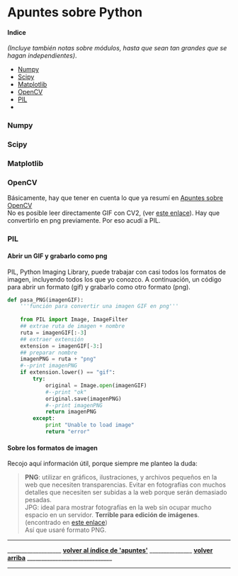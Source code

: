 # Apuntes sobre Python
#### Indice
*(Incluye también notas sobre módulos, hasta que sean tan grandes que se hagan independientes)*.  

- [Numpy](#numpy)  
- [Scipy](#scipy)  
- [Matplotlib](#matplotlib)  
- [OpenCV](#opencv)  
- [PIL](#pil)  
- [](#)

### Numpy 

### Scipy

### Matplotlib

### OpenCV
Básicamente, hay que tener en cuenta lo que ya resumí en [Apuntes sobre OpenCV](https://github.com/luisgentil/apuntes/blob/master/OpenCV.md)  
No es posible leer directamente GIF con CV2, (ver [este enlace](http://answers.opencv.org/question/185929/how-to-read-gif-in-python/ )). Hay que convertirlo en png previamente. Por eso acudí a PIL.   

### PIL
#### Abrir un GIF y grabarlo como png
PIL, Python Imaging Library, puede trabajar con casi todos los formatos de imagen, incluyendo todos los que yo conozco. A continuación, un código para abrir un formato (gif) y grabarlo como otro formato (png).  
```python
def pasa_PNG(imagenGIF):
    '''función para convertir una imagen GIF en png'''
    
    from PIL import Image, ImageFilter
    ## extrae ruta de imagen + nombre
    ruta = imagenGIF[:-3]
    ## extraer extensión
    extension = imagenGIF[-3:]
    ## preparar nombre
    imagenPNG = ruta + "png"
    #--print imagenPNG
    if extension.lower() == "gif":
        try:
            original = Image.open(imagenGIF)
            #--print "ok"
            original.save(imagenPNG)
            #--print imagenPNG
            return imagenPNG
        except:
            print "Unable to load image"
            return "error"
```
#### Sobre los formatos de imagen
Recojo aquí información útil, porque siempre me planteo la duda:
> **PNG**: utilizar en gráficos, ilustraciones, y archivos pequeños en la web que necesiten transparencias. Evitar en fotografías con muchos detalles que necesiten ser subidas a la web porque serán demasiado pesadas.  
>JPG: ideal para mostrar fotografías en la web sin ocupar mucho espacio en un servidor. **Terrible para edición de imágenes**.  
> (encontrado en [este enlace](https://blogthinkbig.com/diferencia-entre-png-jpg-y-gif))  
Así que usaré formato PNG.  


_____
___________________ **[volver al índice de 'apuntes'](https://github.com/luisgentil/apuntes/blob/master/README.md)** _______________ **[volver arriba](#indice)** ______________________________
_____
